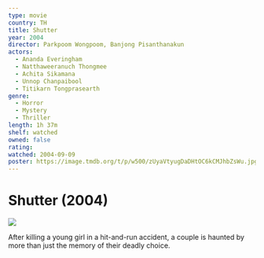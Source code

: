 ```yaml
---
type: movie
country: TH
title: Shutter
year: 2004
director: Parkpoom Wongpoom, Banjong Pisanthanakun
actors:
  - Ananda Everingham
  - Natthaweeranuch Thongmee
  - Achita Sikamana
  - Unnop Chanpaibool
  - Titikarn Tongprasearth
genre:
  - Horror
  - Mystery
  - Thriller
length: 1h 37m
shelf: watched
owned: false
rating:
watched: 2004-09-09
poster: https://image.tmdb.org/t/p/w500/zUyaVtyugDaDHtOC6kCMJhbZsWu.jpg
---
```


# Shutter (2004)

![](https://image.tmdb.org/t/p/w500/zUyaVtyugDaDHtOC6kCMJhbZsWu.jpg)

After killing a young girl in a hit-and-run accident, a couple is haunted by more than just the memory of their deadly choice.